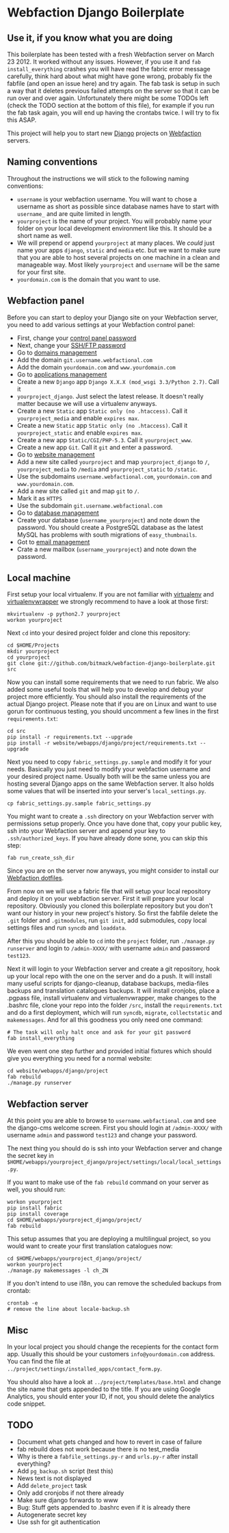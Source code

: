 # Webfaction Django Boilerplate

## Use it, if you know what you are doing

This boilerplate has been tested with a fresh Webfaction server on March 23 2012.
It worked without any issues. However, if you use it and ``fab install_everything``
crashes you will have read the fabric error message carefully, think hard about what
might have gone wrong, probably fix the fabfile (and open an issue here) and try again.
The fab task is setup in such a way that it deletes previous failed attempts on the
server so that it can be run over and over again. Unfortunately there might be some 
TODOs left (check the TODO section at the bottom of this file), for example if you
run the fab task again, you will end up having the crontabs twice. I will try to fix
this ASAP.

This project will help you to start new
[Django](https://www.djangoproject.com/) projects on
[Webfaction](http://www.webfaction.com/) servers.

## Naming conventions

Throughout the instructions we will stick to the following naming conventions:

* ``username`` is your webfaction username. You will want to chose a username
  as short as possible since database names have to start with ``username_``
  and are quite limited in length.
* ``yourproject`` is the name of your project. You will probably name your
  folder on your local development environment like this. It should be a short
  name as well.
* We will prepend or append ``yourproject`` at many places. We _could_ just
  name your apps ``django``, ``static`` and ``media`` etc. but we want to make
  sure that you are able to host several projects on one machine in a clean and
  manageable way. Most likely ``yourproject`` and ``username`` will be the same
  for your first site.
* ``yourdomain.com`` is the domain that you want to use.

## Webfaction panel

Before you can start to deploy your Django site on your Webfaction server,
you need to add various settings at your Webfaction control panel:

* First, change your
  [control panel password](https://my.webfaction.com/change_password/create)
* Next, change your
  [SSH/FTP password](https://my.webfaction.com/change_ssh_password/create)
* Go to
  [domains management](https://my.webfaction.com/domains)
* Add the domain ``git.username.webfactional.com``
* Add the domain ``yourdomain.com`` and ``www.yourdomain.com``
* Go to [applications management](https://my.webfaction.com/app_/list)
* Create a new ``Django`` app ``Django X.X.X (mod_wsgi 3.3/Python 2.7)``. Call it
* ``yourproject_django``. Just select the latest release. It doesn't really
  matter because we will use a virtualenv anyways.
* Create a new ``Static`` app ``Static only (no .htaccess)``. Call it
  ``yourproject_media`` and enable ``expires max``.
* Create a new ``Static`` app ``Static only (no .htaccess)``. Call it
  ``yourproject_static`` and enable ``expires max``.
* Create a new app ``Static/CGI/PHP-5.3``. Call it ``yourproject_www``.
* Create a new app ``Git``. Call it ``git`` and enter a password.
* Go to [website management](https://my.webfaction.com/site/list)
* Add a new site called ``yourproject`` and map ``yourproject_django`` to
  ``/``, ``yourproject_media`` to ``/media`` and ``yourproject_static`` to
  ``/static``.
* Use the subdomains ``username.webfactional.com``, ``yourdomain.com`` and
  ``www.yourdomain.com``.
* Add a new site called ``git`` and map ``git`` to ``/``.
* Mark it as ``HTTPS``
* Use the subdomain ``git.username.webfactional.com``
* Go to [database management](https://my.webfaction.com/database/create)
* Create your database (``username_yourproject``) and note down the password.
  You should create a PostgreSQL database as the latest MySQL has problems with
  south migrations of ``easy_thumbnails``.
* Got to [email management](https://my.webfaction.com/mailboxes)
* Crate a new mailbox (``username_yourproject``) and note down the password.

## Local machine

First setup your local virtualenv. If you are not familiar with
[virtualenv](http://pypi.python.org/pypi/virtualenv) and
[virtualenvwrapper](http://www.doughellmann.com/projects/virtualenvwrapper/)
we strongly recommend to have a look at those first:

    mkvirtualenv -p python2.7 yourproject
    workon yourproject

Next ``cd`` into your desired project folder and clone this repository:

    cd $HOME/Projects
    mkdir yourproject
    cd yourproject
    git clone git://github.com/bitmazk/webfaction-django-boilerplate.git src

Now you can install some requirements that we need to run fabric. We also added
some useful tools that will help you to develop and debug your project more
efficiently. You should also install the requirements of the actual Django
project. Please note that if you are on Linux and want to use gorun for continuous
testing, you should uncomment a few lines in the first ``requirements.txt``:

    cd src
    pip install -r requirements.txt --upgrade
    pip install -r website/webapps/django/project/requirements.txt --upgrade

Next you need to copy ``fabric_settings.py.sample`` and modify it for your needs.
Basically you just need to modify your webfaction username and your desired
project name. Usually both will be the same unless you are hosting several
Django apps on the same Webfaction server. It also holds some values that will
be inserted into your server's ``local_settings.py``.

    cp fabric_settings.py.sample fabric_settings.py

You might want to create a ``.ssh`` directory on your Webfaction server with 
permissions setup properly. Once you have done that, copy your public key, ssh 
into your Webfaction server and append your key to ``.ssh/authorized_keys``. If
you have already done sone, you can skip this step:

    fab run_create_ssh_dir
    
Since you are on the server now anyways, you might consider to install our
[Webfaction dotfiles](https://github.com/bitmazk/webfaction-dotfiles).

From now on we will use a fabric file that will setup your local repository and
deploy it on your webfaction server. First it will prepare your local repository.
Obviously you cloned this boilerplate repository but you don't want our history
in your new project's history. So first the fabfile delete the ``.git`` folder and
``.gitmodules``, run ``git init``, add submodules, copy local settings files
and run ``syncdb`` and ``loaddata``.

After this you should be able to ``cd`` into the ``project`` folder, run
``./manage.py runserver`` and login to ``/admin-XXXX/`` with username ``admin``
and password ``test123``.

Next it will login to your Webfaction server and create a git repository, hook
up your local repo with the one on the server and do a push. It will install many
useful scripts for django-cleanup, database backups, media-files backups and 
translation catalogues backups. It will install cronjobs, place a .pgpass file,
install virtualenv and virtualenvwrapper, make changes to the .bashrc file,
clone your repo into the folder ``/src``, install the ``requirements.txt`` and
do a first deployment, which will run ``syncdb``, ``migrate``, ``collectstatic`` and
``makemessages``. And for all this goodness you only need one command:

    # The task will only halt once and ask for your git password
    fab install_everything

We even went one step further and provided initial fixtures which should give
you everything you need for a normal website:

    cd website/webapps/django/project
    fab rebuild
    ./manage.py runserver


## Webfaction server

At this point you are able to browse to ``username.webfactional.com`` and see
the django-cms welcome screen. First you should login at ``/admin-XXXX/``
with username ``admin`` and password ``test123``  and change your password.

The next thing you should do is ssh into your Webfaction server and change
the secret key in
``$HOME/webapps/yourproject_django/project/settings/local/local_settings.py``.

If you want to make use of the ``fab rebuild`` command on your server as well,
you should run:

    workon yourproject
    pip install fabric
    pip install coverage
    cd $HOME/webapps/yourproject_django/project/
    fab rebuild

This setup assumes that you are deploying a multilingual project, so you would
want to create your first translation catalogues now:

    cd $HOME/webapps/yourproject_django/project/
    workon yourproject
    ./manage.py makemessages -l ch_ZN

If you don't intend to use i18n, you can remove the scheduled backups from
crontab:

    crontab -e
    # remove the line about locale-backup.sh

## Misc

In your local project you should change the recepients for the contact form
app. Usually this should be your customers ``info@yourdomain.com`` address.
You can find the file at
``../project/settings/installed_apps/contact_form.py``.

You should also have a look at ``../project/templates/base.html`` and change
the site name that gets appended to the title. If you are using Google
Analytics, you should enter your ID, if not, you should delete the analytics
code snippet.


## TODO

* Document what gets changed and how to revert in case of failure
* fab rebuild does not work because there is no test_media
* Why is there a ``fabfile_settings.py-r`` and ``urls.py-r`` after install everything?
* Add ``pg_backup.sh`` script (test this)
* News text is not displayed
* Add ``delete_project`` task
* Only add cronjobs if not there already
* Make sure django forwards to www
* Bug: Stuff gets appended to .bashrc even if it is already there
* Autogenerate secret key
* Use ssh for git authentication
